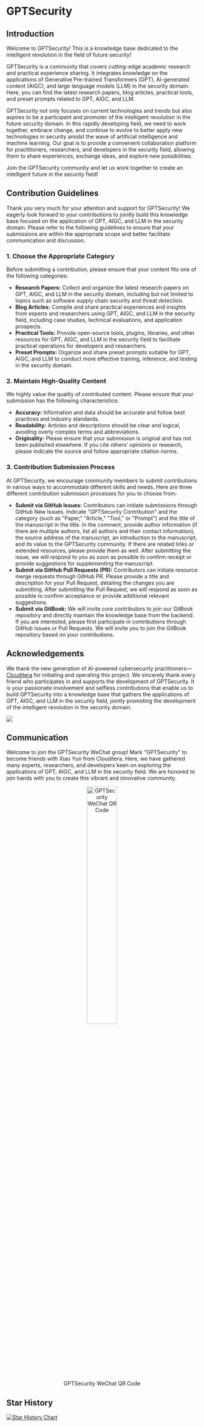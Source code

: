# GPTSecurity

## Introduction

Welcome to GPTSecurity! This is a knowledge base dedicated to the intelligent revolution in the field of future security!

GPTSecurity is a community that covers cutting-edge academic research and practical experience sharing. It integrates knowledge on the applications of Generative Pre-trained Transformers (GPT), AI-generated content (AIGC), and large language models (LLM) in the security domain. Here, you can find the latest research papers, blog articles, practical tools, and preset prompts related to GPT, AIGC, and LLM.

GPTSecurity not only focuses on current technologies and trends but also aspires to be a participant and promoter of the intelligent revolution in the future security domain. In this rapidly developing field, we need to work together, embrace change, and continue to evolve to better apply new technologies in security amidst the wave of artificial intelligence and machine learning. Our goal is to provide a convenient collaboration platform for practitioners, researchers, and developers in the security field, allowing them to share experiences, exchange ideas, and explore new possibilities.

Join the GPTSecurity community and let us work together to create an intelligent future in the security field!

## Contribution Guidelines

Thank you very much for your attention and support for GPTSecurity! We eagerly look forward to your contributions to jointly build this knowledge base focused on the application of GPT, AIGC, and LLM in the security domain. Please refer to the following guidelines to ensure that your submissions are within the appropriate scope and better facilitate communication and discussion.

### 1. Choose the Appropriate Category

Before submitting a contribution, please ensure that your content fits one of the following categories:

- **Research Papers:** Collect and organize the latest research papers on GPT, AIGC, and LLM in the security domain, including but not limited to topics such as software supply chain security and threat detection.
- **Blog Articles:** Compile and share practical experiences and insights from experts and researchers using GPT, AIGC, and LLM in the security field, including case studies, technical evaluations, and application prospects.
- **Practical Tools:** Provide open-source tools, plugins, libraries, and other resources for GPT, AIGC, and LLM in the security field to facilitate practical operations for developers and researchers.
- **Preset Prompts:** Organize and share preset prompts suitable for GPT, AIGC, and LLM to conduct more effective training, inference, and testing in the security domain.

### 2. Maintain High-Quality Content

We highly value the quality of contributed content. Please ensure that your submission has the following characteristics:

- **Accuracy:** Information and data should be accurate and follow best practices and industry standards.
- **Readability:** Articles and descriptions should be clear and logical, avoiding overly complex terms and abbreviations.
- **Originality:** Please ensure that your submission is original and has not been published elsewhere. If you cite others' opinions or research, please indicate the source and follow appropriate citation norms.

### 3. Contribution Submission Process

At GPTSecurity, we encourage community members to submit contributions in various ways to accommodate different skills and needs. Here are three different contribution submission processes for you to choose from:

- **Submit via GitHub Issues:** Contributors can initiate submissions through GitHub New Issues. Indicate "GPTSecurity Contribution" and the category (such as "Paper," "Article," "Tool," or "Prompt") and the title of the manuscript in the title. In the comment, provide author information (if there are multiple authors, list all authors and their contact information), the source address of the manuscript, an introduction to the manuscript, and its value to the GPTSecurity community. If there are related links or extended resources, please provide them as well. After submitting the issue, we will respond to you as soon as possible to confirm receipt or provide suggestions for supplementing the manuscript.
- **Submit via GitHub Pull Requests (PR):** Contributors can initiate resource merge requests through GitHub PR. Please provide a title and description for your Pull Request, detailing the changes you are submitting. After submitting the Pull Request, we will respond as soon as possible to confirm acceptance or provide additional relevant suggestions.
- **Submit via GitBook:** We will invite core contributors to join our GitBook repository and directly maintain the knowledge base from the backend. If you are interested, please first participate in contributions through GitHub Issues or Pull Requests. We will invite you to join the GitBook repository based on your contributions.

## Acknowledgements

We thank the new generation of AI-powered cybersecurity practitioners—[Clouditera](https://clouditera.com/) for initiating and operating this project. We sincerely thank every friend who participates in and supports the development of GPTSecurity. It is your passionate involvement and selfless contributions that enable us to build GPTSecurity into a knowledge base that gathers the applications of GPT, AIGC, and LLM in the security field, jointly promoting the development of the intelligent revolution in the security domain.

[![](https://contrib.rocks/image?repo=mo-xiaoxi/GPTSecurity)](https://github.com/mo-xiaoxi/GPTSecurity/graphs/contributors)

## Communication

Welcome to join the GPTSecurity WeChat group! Mark "GPTSecurity" to become friends with Xiao Yun from Clouditera. Here, we have gathered many experts, researchers, and developers keen on exploring the applications of GPT, AIGC, and LLM in the security field. We are honored to join hands with you to create this vibrant and innovative community.

<div align=center><img src="https://gptsecurity.info/img/wechat.png" alt="GPTSecurity WeChat QR Code" width="40%" height="40%"><figcaption>GPTSecurity WeChat QR Code</figcaption></div>

## Star History

[![Star History Chart](https://api.star-history.com/svg?repos=mo-xiaoxi/GPTSecurity&type=Date)](https://star-history.com/#mo-xiaoxi/GPTSecurity&Date)
